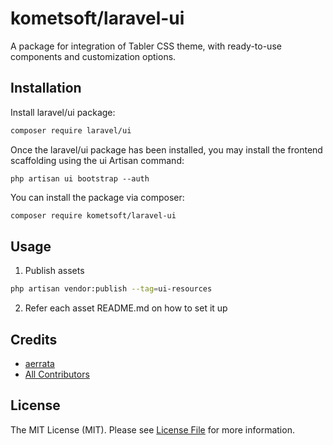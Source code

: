 # kometsoft/laravel-ui

<!-- [![Latest Version on Packagist](https://img.shields.io/packagist/v/kometsoft/laravel-ui.svg?style=flat-square)](https://packagist.org/packages/kometsoft/laravel-ui)
[![Total Downloads](https://img.shields.io/packagist/dt/kometsoft/laravel-ui.svg?style=flat-square)](https://packagist.org/packages/kometsoft/laravel-ui)
![GitHub Actions](https://github.com/kometsoft/laravel-ui/actions/workflows/main.yml/badge.svg) -->

A package for integration of Tabler CSS theme, with ready-to-use components and customization options.

## Installation

Install laravel/ui package:

```bash
composer require laravel/ui
```

Once the laravel/ui package has been installed, you may install the frontend scaffolding using the ui Artisan command:

```
php artisan ui bootstrap --auth
```

You can install the package via composer:

```bash
composer require kometsoft/laravel-ui
```

## Usage

1. Publish assets

```bash
php artisan vendor:publish --tag=ui-resources
```

2. Refer each asset README.md on how to set it up

## Credits

-   [aerrata](https://github.com/kometsoft)
-   [All Contributors](../../contributors)

## License

The MIT License (MIT). Please see [License File](LICENSE.md) for more information.
